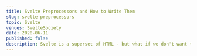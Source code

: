 ```yaml
---
title: Svelte Preprocessors and How to Write Them
slug: svelte-preprocessors
topic: Svelte
venues: SvelteSociety
date: 2020-06-11
published: false
description: Svelte is a superset of HTML - but what if we don't want to write HTML? In this livecode talk we explore how Svelte preprocessors work, letting you write Sass, Pug, and even TypeScript inside of your Svelte comopnents!
---
```

